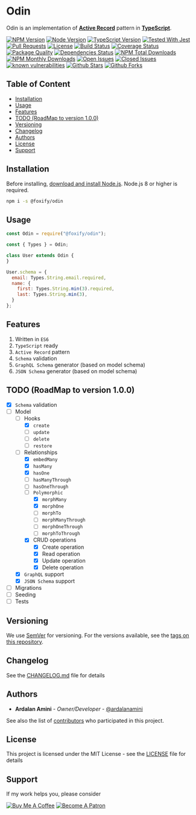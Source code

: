 # Odin <!-- omit in toc -->

Odin is an implementation of [**Active Record**](https://en.wikipedia.org/wiki/Active_record_pattern) pattern in [**TypeScript**](https://typescriptlang.com).

[![NPM Version](https://img.shields.io/npm/v/@foxify/odin.svg)](https://www.npmjs.com/package/@foxify/odin)
[![Node Version](https://img.shields.io/node/v/@foxify/odin.svg)](https://nodejs.org)
[![TypeScript Version](https://img.shields.io/npm/types/@foxify/odin.svg)](https://www.typescriptlang.org)
[![Tested With Jest](https://img.shields.io/badge/tested_with-jest-99424f.svg)](https://github.com/facebook/jest)
[![Pull Requests](https://img.shields.io/badge/PRs-Welcome-brightgreen.svg)](https://github.com/foxifyjs/odin/pulls)
[![License](https://img.shields.io/github/license/foxifyjs/odin.svg)](https://github.com/foxifyjs/odin/blob/master/LICENSE)
[![Build Status](https://api.travis-ci.com/foxifyjs/odin.svg?branch=master)](https://travis-ci.com/foxifyjs/odin)
[![Coverage Status](https://codecov.io/gh/foxifyjs/odin/branch/master/graph/badge.svg)](https://codecov.io/gh/foxifyjs/odin)
[![Package Quality](http://npm.packagequality.com/shield/%40foxify%2Fodin.svg)](http://packagequality.com/#?package=@foxify/odin)
[![Dependencies Status](https://david-dm.org/foxifyjs/odin.svg)](https://david-dm.org/foxifyjs/odin)
[![NPM Total Downloads](https://img.shields.io/npm/dt/@foxify/odin.svg)](https://www.npmjs.com/package/@foxify/odin)
[![NPM Monthly Downloads](https://img.shields.io/npm/dm/@foxify/odin.svg)](https://www.npmjs.com/package/@foxify/odin)
[![Open Issues](https://img.shields.io/github/issues-raw/foxifyjs/odin.svg)](https://github.com/foxifyjs/odin/issues?q=is%3Aopen+is%3Aissue)
[![Closed Issues](https://img.shields.io/github/issues-closed-raw/foxifyjs/odin.svg)](https://github.com/foxifyjs/odin/issues?q=is%3Aissue+is%3Aclosed)
[![known vulnerabilities](https://snyk.io/test/github/foxifyjs/odin/badge.svg?targetFile=package.json)](https://snyk.io/test/github/foxifyjs/odin?targetFile=package.json)
[![Github Stars](https://img.shields.io/github/stars/foxifyjs/odin.svg?style=social)](https://github.com/foxifyjs/odin)
[![Github Forks](https://img.shields.io/github/forks/foxifyjs/odin.svg?style=social&label=Fork)](https://github.com/foxifyjs/odin)

## Table of Content <!-- omit in toc -->

- [Installation](#installation)
- [Usage](#usage)
- [Features](#features)
- [TODO (RoadMap to version 1.0.0)](#todo-roadmap-to-version-100)
- [Versioning](#versioning)
- [Changelog](#changelog)
- [Authors](#authors)
- [License](#license)
- [Support](#support)

## Installation

Before installing, [download and install Node.js](https://nodejs.org/en/download).
Node.js 8 or higher is required.

```bash
npm i -s @foxify/odin
```

## Usage

```javascript
const Odin = require("@foxify/odin");

const { Types } = Odin;

class User extends Odin {
}

User.schema = {
  email: Types.String.email.required,
  name: {
    first: Types.String.min(3).required,
    last: Types.String.min(3),
  }
};
```

## Features

1. Written in `ES6`
2. `TypeScript` ready
3. `Active Record` pattern
4. `Schema` validation
5. `GraphQL Schema` generator (based on model schema)
6. `JSON Schema` generator (based on model schema)

## TODO (RoadMap to version 1.0.0)

- [x] `Schema` validation
- [ ] Model
  - [ ] Hooks
    - [x] `create`
    - [ ] `update`
    - [ ] `delete`
    - [ ] `restore`
  - [ ] Relationships
    - [x] `embedMany`
    - [x] `hasMany`
    - [x] `hasOne`
    - [ ] `hasManyThrough`
    - [ ] `hasOneThrough`
    - [ ] `Polymorphic`
      - [x] `morphMany`
      - [x] `morphOne`
      - [ ] `morphTo`
      - [ ] `morphManyThrough`
      - [ ] `morphOneThrough`
      - [ ] `morphToThrough`
    - [x] CRUD operations
      - [x] Create operation
      - [x] Read operation
      - [x] Update operation
      - [x] Delete operation
  - [x] `GraphQL` support
  - [x] `JSON Schema` support
- [ ] Migrations
- [ ] Seeding
- [ ] Tests

## Versioning

We use [SemVer](http://semver.org) for versioning. For the versions available, see the [tags on this repository](https://github.com/foxifyjs/odin/tags).

## Changelog

See the [CHANGELOG.md](CHANGELOG.md) file for details

## Authors

- **Ardalan Amini** - *Owner/Developer* - [@ardalanamini](https://github.com/ardalanamini)

See also the list of [contributors](https://github.com/foxifyjs/odin/contributors) who participated in this project.

## License

This project is licensed under the MIT License - see the [LICENSE](LICENSE) file for details

## Support

If my work helps you, please consider

[![Buy Me A Coffee](https://www.buymeacoffee.com/assets/img/custom_images/orange_img.png)](https://www.buymeacoffee.com/ardalanamini)
[![Become A Patron](https://c5.patreon.com/external/logo/become_a_patron_button.png)](https://www.patreon.com/ardalanamini)
